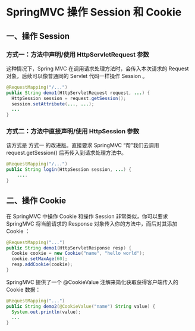 # SpringMVC 操作 Session 和 Cookie

## 一、操作 Session

### 方式一：方法中声明/使用 HttpServletRequest 参数

这种情况下，Spring MVC 在调用请求处理方法时，会传入本次请求的 Request 对象，后续可以像普通同的 Servlet 代码一样操作 Session 。

```java
@RequestMapping("/...")
public String demo1(HttpServletRequest request, ...) {
  HttpSession session = request.getSession();
  session.setAttribute(..., ...);
  ...
}
```

### 方式二：方法中直接声明/使用  HttpSession 参数

该方式是 方式一 的改进版。直接要求 SpringMVC “帮”我们去调用 request.getSession() 后再传入到请求处理方法中。

```java
@RequestMapping("/...")
public String login(HttpSession session, ...) {
    ....
}
```




## 二、操作 Cookie

在 SpringMVC 中操作 Cookie 和操作 Session 非常类似，你可以要求 SpringMVC 将当前请求的 Response 对象传入你的方法中，而后对其添加 Cookie ：

```java
@RequestMapping("...")
public String demo1(HttpServletResponse resp) {
  Cookie cookie = new Cookie("name", "hello world");
  cookie.setMaxAge(60);
  resp.addCookie(cookie);
}
```

SpringMVC 提供了一个 @CookieValue 注解来简化获取获得客户端传入的 Cookie 数据：

```java
@RequestMapping("...")
public String demo2(@CookieValue("name") String value) {
  System.out.println(value);
  ...
}
```
